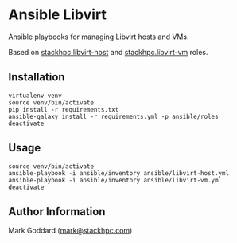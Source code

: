 # Ansible Libvirt

Ansible playbooks for managing Libvirt hosts and VMs.

Based on
[stackhpc.libvirt-host](https://galaxy.ansible.com/stackhpc/libvirt-host) and
[stackhpc.libvirt-vm](https://galaxy.ansible.com/stackhpc/libvirt-vm) roles.

## Installation

```
virtualenv venv
source venv/bin/activate
pip install -r requirements.txt
ansible-galaxy install -r requirements.yml -p ansible/roles
deactivate
```

## Usage

```
source venv/bin/activate
ansible-playbook -i ansible/inventory ansible/libvirt-host.yml
ansible-playbook -i ansible/inventory ansible/libvirt-vm.yml
deactivate
```

## Author Information

Mark Goddard (mark@stackhpc.com)
